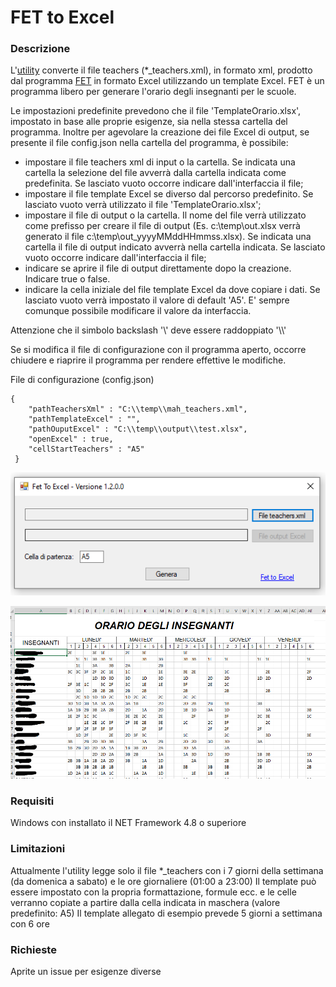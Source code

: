 # FET to Excel


### Descrizione

L'[utility](https://github.com/nicogis/FetToExcel/releases) converte il file teachers (*_teachers.xml), in formato xml, prodotto dal programma [FET](https://lalescu.ro/liviu/fet/download.html)
in formato Excel utilizzando un template Excel. FET è un programma libero per generare l'orario degli insegnanti per le scuole.

Le impostazioni predefinite prevedono che il file 'TemplateOrario.xlsx', impostato in base alle proprie esigenze, sia nella stessa cartella del programma.
Inoltre per agevolare la creazione dei file Excel di output, se presente il file config.json nella cartella del programma, è possibile:
-  impostare il file teachers xml di input o la cartella. Se indicata una cartella la selezione del file avverrà dalla cartella indicata come predefinita. Se lasciato vuoto occorre indicare dall'interfaccia il file;
-  impostare il file template Excel se diverso dal percorso predefinito. Se lasciato vuoto verrà utilizzato il file 'TemplateOrario.xlsx'; 
-  impostare il file di output o la cartella. Il nome del file verrà utilizzato come prefisso per creare il file di output (Es. c:\temp\out.xlsx verrà generato il file c:\temp\out_yyyyMMddHHmmss.xlsx). Se indicata una cartella il file di output indicato avverrà nella cartella indicata. Se lasciato vuoto occorre indicare dall'interfaccia il file;
-  indicare se aprire il file di output direttamente dopo la creazione. Indicare true o false.
-  indicare la cella iniziale del file template Excel da dove copiare i dati. Se lasciato vuoto verrà impostato il valore di default 'A5'. E' sempre comunque possibile modificare il valore da interfaccia.  

Attenzione che il simbolo backslash '\\'  deve essere raddoppiato '\\\\'

Se si modifica il file di configurazione con il programma aperto, occorre chiudere e riaprire il programma per rendere effettive le modifiche.


File di configurazione (config.json)
```
{
 	"pathTeachersXml" : "C:\\temp\\mah_teachers.xml",
 	"pathTemplateExcel" : "",
 	"pathOuputExcel" : "C:\\temp\\output\\test.xlsx",
 	"openExcel" : true,
 	"cellStartTeachers" : "A5"
 }
```

![Fet To Excel](Immagini/FetToExcel.PNG)


![Orario](Immagini/Orario.png)


### Requisiti

Windows con installato il NET Framework 4.8 o superiore

### Limitazioni

Attualmente l'utility legge solo il file *_teachers con i 7 giorni della settimana (da domenica a sabato) e le ore giornaliere (01:00 a 23:00)
Il template può essere impostato con la propria formattazione, formule ecc. e le celle verranno copiate a partire dalla cella indicata in maschera (valore predefinito: A5)
Il template allegato di esempio prevede 5 giorni a settimana con 6 ore

### Richieste

Aprite un issue per esigenze diverse 
   
